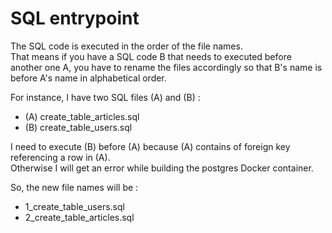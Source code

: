 # SQL entrypoint

The SQL code is executed in the order of the file names. \
That means if you have a SQL code B that needs to executed before another one A, you have to rename the files accordingly so that B's name is before A's name in alphabetical order.

For instance, I have two SQL files (A) and (B) :

- (A) create_table_articles.sql
- (B) create_table_users.sql

I need to execute (B) before (A) because (A) contains of foreign key referencing a row in (A). \
Otherwise I will get an error while building the postgres Docker container.

So, the new file names will be :

- 1_create_table_users.sql
- 2_create_table_articles.sql
